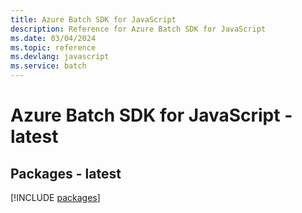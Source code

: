 ```yaml
---
title: Azure Batch SDK for JavaScript
description: Reference for Azure Batch SDK for JavaScript
ms.date: 03/04/2024
ms.topic: reference
ms.devlang: javascript
ms.service: batch
---
```

# Azure Batch SDK for JavaScript - latest
## Packages - latest
[!INCLUDE [packages](batch-index.md)]